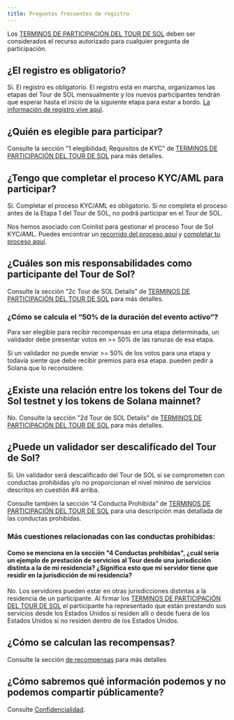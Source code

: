 ```yaml
---
title: Preguntas frecuentes de registro
---
```


Los [TERMINOS DE PARTICIPACIÓN DEL TOUR DE SOL](https://drive.google.com/a/solana.com/file/d/15ueLG6VJoQ5Hx4rnpjFeuL3pG5DbrBbE/view?usp=sharing) deben ser considerados el recurso autorizado para cualquier pregunta de participación.

## ¿El registro es obligatorio?

Si. El registro es obligatorio. El registro está en marcha, organizamos las etapas del Tour de SOL mensualmente y los nuevos participantes tendrán que esperar hasta el inicio de la siguiente etapa para estar a bordo. [La información de registro vive aquí](how-to-register.md).

## ¿Quién es elegible para participar?

Consulte la sección "1 elegibilidad; Requisitos de KYC" de [TERMINOS DE PARTICIPACIÓN DEL TOUR DE SOL](https://drive.google.com/a/solana.com/file/d/15ueLG6VJoQ5Hx4rnpjFeuL3pG5DbrBbE/view?usp=sharing) para más detalles.

## ¿Tengo que completar el proceso KYC/AML para participar?

Si. Completar el proceso KYC/AML es obligatorio. Si no completa el proceso antes de la Etapa 1 del Tour de SOL, no podrá participar en el Tour de SOL.

Nos hemos asociado con Coinlist para gestionar el proceso Tour de Sol KYC/AML. Puedes encontrar un [recorrido del proceso aquí](https://docs.google.com/presentation/d/1gz8e34piUzzwzCMKwVrKKbZiPXV64Uq2-Izt4-VcMR4/) y [completar tu proceso aquí](https://docs.google.com/presentation/d/1gz8e34piUzzwzCMKwVrKKbZiPXV64Uq2-Izt4-VcMR4/edit#slide=id.g5dff17f5e5_0_44).

## ¿Cuáles son mis responsabilidades como participante del Tour de Sol?

Consulte la sección "2c Tour de SOL Details" de [TERMINOS DE PARTICIPACIÓN DEL TOUR DE SOL](https://drive.google.com/file/d/15ueLG6VJoQ5Hx4rnpjFeuL3pG5DbrBbE/view) para más detalles.

### ¿Cómo se calcula el “50% de la duración del evento activo”?

Para ser elegible para recibir recompensas en una etapa determinada, un validador debe presentar votos en &gt;= 50% de las ranuras de esa etapa.

Si un validador no puede enviar &gt;= 50% de los votos para una etapa y todavía siente que debe recibir premios para esa etapa. pueden pedir a Solana que lo reconsidere.

## ¿Existe una relación entre los tokens del Tour de Sol testnet y los tokens de Solana mainnet?

No. Consulte la sección "2d Tour de SOL Details" de [TERMINOS DE PARTICIPACIÓN DEL TOUR DE SOL](https://drive.google.com/file/d/15ueLG6VJoQ5Hx4rnpjFeuL3pG5DbrBbE/view) para más detalles.

## ¿Puede un validador ser descalificado del Tour de Sol?

Si. Un validador será descalificado del Tour de SOL si se comprometen con conductas prohibidas y/o no proporcionan el nivel mínimo de servicios descritos en cuestión \#4 arriba.

Consulte también la sección “4 Conducta Prohibida” de [TERMINOS DE PARTICIPACIÓN DEL TOUR DE SOL](https://drive.google.com/file/d/15ueLG6VJoQ5Hx4rnpjFeuL3pG5DbrBbE/view) para una descripción más detallada de las conductas prohibidas.

### Más cuestiones relacionadas con las conductas prohibidas:

#### Como se menciona en la sección "4 Conductas prohibidas", ¿cuál sería un ejemplo de prestación de servicios al Tour desde una jurisdicción distinta a la de mi residencia? ¿Significa esto que mi servidor tiene que residir en la jurisdicción de mi residencia?

No. Los servidores pueden estar en otras jurisdicciones distintas a la residencia de un participante. Al firmar los [TERMINOS DE PARTICIPACIÓN DEL TOUR DE SOL](https://drive.google.com/file/d/15ueLG6VJoQ5Hx4rnpjFeuL3pG5DbrBbE/view) el participante ha representado que están prestando sus servicios desde los Estados Unidos si residen allí o desde fuera de los Estados Unidos si no residen dentro de los Estados Unidos.

## ¿Cómo se calculan las recompensas?

Consulte la sección [de recompensas](rewards.md) para más detalles

## ¿Cómo sabremos qué información podemos y no podemos compartir públicamente?

Consulte [Confidencialidad](confidentiality.md).
